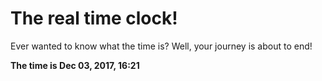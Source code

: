 # The real time clock!

Ever wanted to know what the time is? Well, your journey is about to end!

**The time is Dec 03, 2017, 16:21**